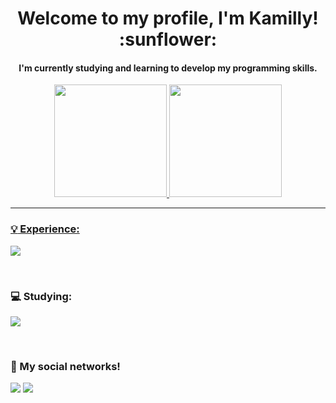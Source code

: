 <h1 align="center"> 
 Welcome to my profile, I'm Kamilly! :sunflower: 
</h1>
<h4 align="center"> 
    I'm currently studying and learning to develop my programming skills.
</h4>

 <div align="center">
   <a href="https://github.com/KamSeara">
   <img height="180em" src="https://github-readme-stats.vercel.app/api?username=KamSeara&show_icons=true&theme=tokyonight&include_all_commits=true&count_private=true"/>
   <img height="180em" src="https://github-readme-stats.vercel.app/api/top-langs/?username=KamSeara&layout=compact&langs_count=6&theme=tokyonight"/>
</div>
<hr>

### :bulb: Experience:
<p>
  <a href="https://skillicons.dev">
    <img src="https://skillicons.dev/icons?i=py,css,html,js,git,github,mysql" />
  </a>
</p>
<br>

 ### :computer: Studying:
<p>
  <a href="https://skillicons.dev">
    <img src="https://skillicons.dev/icons?i=django,flask,kubernetes,terraform,aws,azure,postgres" />
  </a>
</p>
<br>

### :iphone: My social networks!
<div> 
  <a href="https://www.instagram.com/_kamseara/" target="_blank"><img src="https://img.shields.io/badge/-Instagram-%23E4405F?style=for-the-badge&logo=instagram&logoColor=white" target="_blank"></a>
  <a href="https://www.linkedin.com/in/kamillysearasantos/" target="_blank"><img src="https://img.shields.io/badge/-LinkedIn-%230077B5?style=for-the-badge&logo=linkedin&logoColor=white" target="_blank"></a>
</div>
